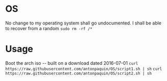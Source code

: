 # OS
No change to my operating system shall go undocumented. I shall be able to recover from a random ```sudo rm -rf /*```
# Usage
Boot the arch iso -- built on a download dated 2016-07-01
```curl https://raw.githubusercontent.com/antonpaquin/OS/script1.sh | sh```
```curl https://raw.githubusercontent.com/antonpaquin/OS/script2.sh | sh```

